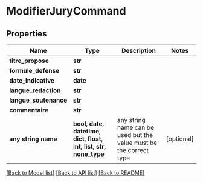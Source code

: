# ModifierJuryCommand


## Properties
Name | Type | Description | Notes
------------ | ------------- | ------------- | -------------
**titre_propose** | **str** |  | 
**formule_defense** | **str** |  | 
**date_indicative** | **date** |  | 
**langue_redaction** | **str** |  | 
**langue_soutenance** | **str** |  | 
**commentaire** | **str** |  | 
**any string name** | **bool, date, datetime, dict, float, int, list, str, none_type** | any string name can be used but the value must be the correct type | [optional]

[[Back to Model list]](../README.md#documentation-for-models) [[Back to API list]](../README.md#documentation-for-api-endpoints) [[Back to README]](../README.md)


